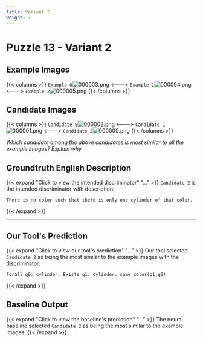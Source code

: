 ```yaml
---
title: Variant 2
weight: 3
---
```


# Puzzle 13 - Variant 2

## Example Images
{{< columns >}}
`Example 0`![000003.png](/clevr-variants/breaking/fovariant-2/render/images/CLEVR_val_000003.png)
<--->
`Example 1`![000004.png](/clevr-variants/breaking/fovariant-2/render/images/CLEVR_val_000004.png)
<--->
`Example 2`![000005.png](/clevr-variants/breaking/fovariant-2/render/images/CLEVR_val_000005.png)
{{< /columns >}}

## Candidate Images
{{< columns >}}
`Candidate 0`![000002.png](/clevr-variants/breaking/fovariant-2/render/images/CLEVR_val_000002.png)
<--->
`Candidate 1`![000001.png](/clevr-variants/breaking/fovariant-2/render/images/CLEVR_val_000001.png)
<--->
`Candidate 2`![000000.png](/clevr-variants/breaking/fovariant-2/render/images/CLEVR_val_000000.png)
{{< /columns >}}

*Which candidate among the above candidates is most similar to all the example images? Explain why.*

## Groundtruth English Description

{{< expand "Click to view the intended discriminator" "..." >}}
`Candidate 2` is the intended discriminator with description:
```plaintext 
There is no color such that there is only one cylinder of that color.
```
{{< /expand >}}

---



## Our Tool's Prediction

{{< expand "Click to view our tool's prediction" "..." >}}
Our tool selected `Candidate 2` as being the most similar to the example images with the discriminator:
```plaintext
Forall q0: cylinder. Exists q1: cylinder. same_color(q1,q0)
```
{{< /expand >}}



## Baseline Output

{{< expand "Click to view the baseline's prediction" "..." >}}
The neural baseline selected `Candidate 2` as being the most similar to the example images.
{{< /expand >}}

